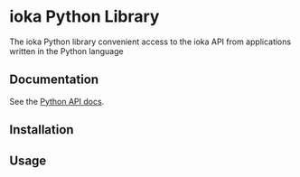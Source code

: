 # ioka Python Library

The ioka Python library convenient access to the ioka API from applications written in the Python language

## Documentation

See the [Python API docs](https://dabarov.github.io/ioka/).

## Installation

## Usage


